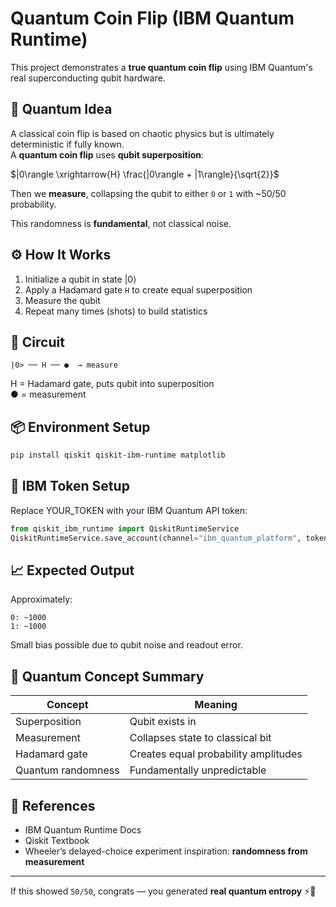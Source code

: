 # Quantum Coin Flip (IBM Quantum Runtime)

This project demonstrates a **true quantum coin flip** using IBM Quantum's real superconducting qubit hardware.

## 🧠 Quantum Idea

A classical coin flip is based on chaotic physics but is ultimately deterministic if fully known.  
A **quantum coin flip** uses **qubit superposition**:



$|0\rangle \xrightarrow{H} \frac{|0\rangle + |1\rangle}{\sqrt{2}}$

Then we **measure**, collapsing the qubit to either `0` or `1` with ~50/50 probability.

This randomness is **fundamental**, not classical noise.

## ⚙️ How It Works

1. Initialize a qubit in state |0⟩
2. Apply a Hadamard gate `H` to create equal superposition
3. Measure the qubit
4. Repeat many times (shots) to build statistics

## 🧪 Circuit

```
|0> ── H ── ●  → measure
```

H = Hadamard gate, puts qubit into superposition  
● = measurement

## 📦 Environment Setup

```bash
pip install qiskit qiskit-ibm-runtime matplotlib
```

## 🔑 IBM Token Setup

Replace YOUR_TOKEN with your IBM Quantum API token:

```python
from qiskit_ibm_runtime import QiskitRuntimeService
QiskitRuntimeService.save_account(channel="ibm_quantum_platform", token="YOUR_TOKEN", overwrite=True)
```




## 📈 Expected Output

Approximately:

```
0: ~1000
1: ~1000
```

Small bias possible due to qubit noise and readout error.

## 🧬 Quantum Concept Summary

| Concept | Meaning |
|--------|--------|
Superposition | Qubit exists in |0⟩ and |1⟩ simultaneously
Measurement | Collapses state to classical bit
Hadamard gate | Creates equal probability amplitudes
Quantum randomness | Fundamentally unpredictable

## 🔗 References

- IBM Quantum Runtime Docs
- Qiskit Textbook
- Wheeler’s delayed-choice experiment inspiration: **randomness from measurement**

---

If this showed `50/50`, congrats — you generated **real quantum entropy** ⚡🧠

